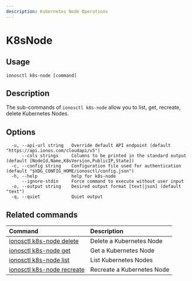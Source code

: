 ```yaml
---
description: Kubernetes Node Operations
---
```


# K8sNode

## Usage

```text
ionosctl k8s-node [command]
```

## Description

The sub-commands of `ionosctl k8s-node` allow you to list, get, recreate, delete Kubernetes Nodes.

## Options

```text
  -u, --api-url string   Override default API endpoint (default "https://api.ionos.com/cloudapi/v5")
      --cols strings     Columns to be printed in the standard output (default [NodeId,Name,K8sVersion,PublicIP,State])
  -c, --config string    Configuration file used for authentication (default "$XDG_CONFIG_HOME/ionosctl/config.json")
  -h, --help             help for k8s-node
      --ignore-stdin     Force command to execute without user input
  -o, --output string    Desired output format [text|json] (default "text")
  -q, --quiet            Quiet output
```

## Related commands

| Command | Description |
| :--- | :--- |
| [ionosctl k8s-node delete](delete.md) | Delete a Kubernetes Node |
| [ionosctl k8s-node get](get.md) | Get a Kubernetes Node |
| [ionosctl k8s-node list](list.md) | List Kubernetes Nodes |
| [ionosctl k8s-node recreate](recreate.md) | Recreate a Kubernetes Node |

